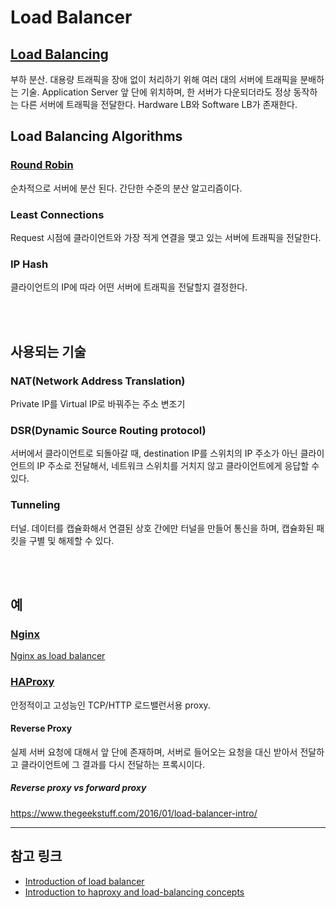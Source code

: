 # Load Balancer

## [Load Balancing](https://en.wikipedia.org/wiki/Load_balancing_(computing))
부하 분산. 대용량 트래픽을 장애 없이 처리하기 위해 여러 대의 서버에 트래픽을 분배하는 기술.
Application Server 앞 단에 위치하며, 한 서버가 다운되더라도 정상 동작하는 다른 서버에 트래픽을 전달한다.
Hardware LB와 Software LB가 존재한다.
<br/>
## Load Balancing Algorithms
### [Round Robin](https://www.nginx.com/resources/glossary/round-robin-load-balancing/)
순차적으로 서버에 분산 된다.
간단한 수준의 분산 알고리즘이다.

### Least Connections
Request 시점에 클라이언트와 가장 적게 연결을 맺고 있는 서버에 트래픽을 전달한다.

### IP Hash
클라이언트의 IP에 따라 어떤 서버에 트래픽을 전달할지 결정한다.

<br/><br/>

## 사용되는 기술
### NAT(Network Address Translation)
Private IP를 Virtual IP로 바꿔주는 주소 변조기

### DSR(Dynamic Source Routing protocol)
서버에서 클라이언트로 되돌아갈 때, destination IP를 스위치의 IP 주소가 아닌 클라이언트의 IP 주소로 전달해서, 네트워크 스위치를 거치지 않고 클라이언트에게 응답할 수 있다.

### Tunneling
터널. 데이터를 캡슐화해서 연결된 상호 간에만 터널을 만들어 통신을 하며, 캡슐화된 패킷을 구별 및 해제할 수 있다.

<br/><br/>
## 예
### [Nginx](http://nginx.org/)
[Nginx as load balancer](http://nginx.org/en/docs/http/load_balancing.html)

### [HAProxy](http://www.haproxy.org/)
안정적이고 고성능인 TCP/HTTP 로드밸런서용 proxy.

#### Reverse Proxy
실제 서버 요청에 대해서 앞 단에 존재하며, 서버로 들어오는 요청을 대신 받아서 전달하고 클라이언트에 그 결과를 다시 전달하는 프록시이다.
##### Reverse proxy vs forward proxy
https://www.thegeekstuff.com/2016/01/load-balancer-intro/

<hr/>

## 참고 링크
- [Introduction of load balancer](https://www.thegeekstuff.com/2016/01/load-balancer-intro/)
- [Introduction to haproxy and load-balancing concepts](https://www.digitalocean.com/community/tutorials/an-introduction-to-haproxy-and-load-balancing-concepts)
